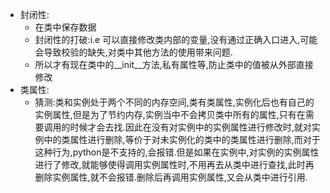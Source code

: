 - 封闭性:
   - 在类中保存数据
   - 封闭性的打破:i.e 可以直接修改类内部的变量,没有通过正确入口进入,可能会导致校验的缺失,对类中其他方法的使用带来问题.
   - 所以才有现在类中的\_\_init\_\_方法,私有属性等,防止类中的值被从外部直接修改
- 类属性:
    - 猜测:类和实例处于两个不同的内存空间,类有类属性,实例化后也有自己的实例属性,但是为了节约内存,实例当中不会拷贝类中所有的属性,只有在需要调用的时候才会去找.因此在没有对实例中的实例属性进行修改时,就对实例中的类属性进行删除,等价于对未实例化的类中的类属性进行删除,而对于这种行为,python是不支持的,会报错.但是如果在实例中,对实例的实例属性进行了修改,就能够使得调用实例属性时,不用再去从类中进行查找,此时再删除实例属性,就不会报错.删除后再调用实例属性,又会从类中进行引用.
    